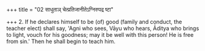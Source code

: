 +++
title = "02 साधुताञ् चेत्प्रतिजानीतेऽग्निरुपद्र ष्टा"

+++
2. If he declares himself to be (of) good (family and conduct, the teacher elect) shall say, 'Agni who sees, Vāyu who hears, Āditya who brings to light, vouch for his goodness; may it be well with this person! He is free from sin.' Then he shall begin to teach him.
